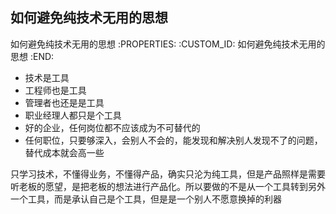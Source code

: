 如何避免纯技术无用的思想
---------------------------

如何避免纯技术无用的思想
   :PROPERTIES:
   :CUSTOM_ID: 如何避免纯技术无用的思想
   :END:

- 技术是工具
- 工程师也是工具
- 管理者也还是是工具
- 职业经理人都只是个工具
- 好的企业，任何岗位都不应该成为不可替代的
- 任何职位，只要够深入，会别人不会的，能发现和解决别人发现不了的问题，替代成本就会高一些

只学习技术，不懂得业务，不懂得产品，确实只沦为纯工具，但是产品照样是需要听老板的愿望，是把老板的想法进行产品化。所以要做的不是从一个工具转到另外一个工具，而是承认自己是个工具，但是是一个别人不愿意换掉的利器

